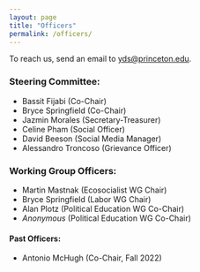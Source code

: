```yaml
---
layout: page
title: "Officers"
permalink: /officers/
---
```


To reach us, send an email to yds@princeton.edu.

### Steering Committee:
* Bassit Fijabi (Co-Chair)
* Bryce Springfield (Co-Chair)
* Jazmin Morales (Secretary-Treasurer)
* Celine Pham (Social Officer)
* David Beeson (Social Media Manager)
* Alessandro Troncoso (Grievance Officer)

### Working Group Officers:
* Martin Mastnak (Ecosocialist WG Chair)
* Bryce Springfield (Labor WG Chair)
* Alan Plotz (Political Education WG Co-Chair)
* _Anonymous_ (Political Education WG Co-Chair)

#### Past Officers:
* Antonio McHugh (Co-Chair, Fall 2022)
